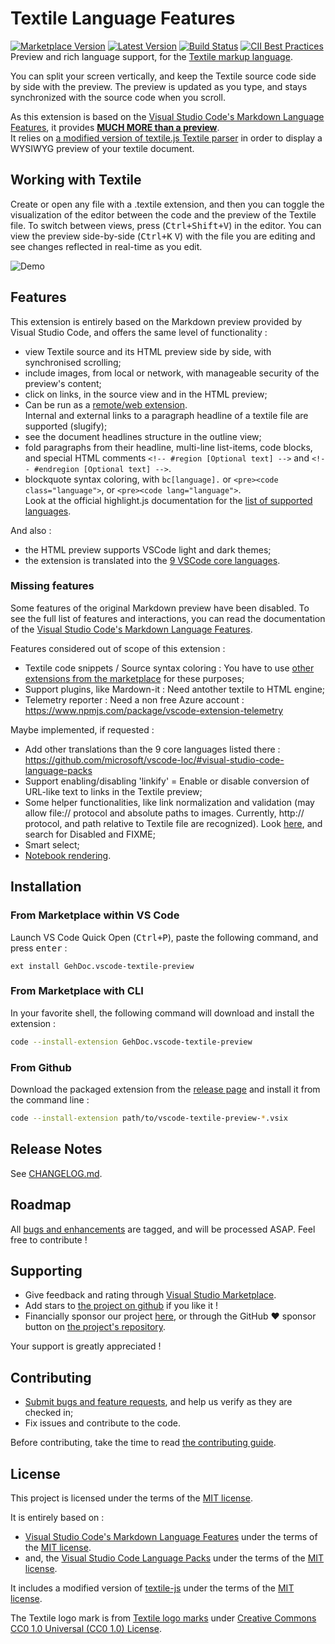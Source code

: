 # Textile Language Features

[![Marketplace Version](https://badgen.net/vs-marketplace/v/GehDoc.vscode-textile-preview?label=VS%20marketplace)](https://marketplace.visualstudio.com/items?itemName=GehDoc.vscode-textile-preview "View this project on Visual Studio Code Marketplace")
[![Latest Version](https://badgen.net/github/release/GehDoc/vscode-textile-preview?icon=github)](https://github.com/GehDoc/vscode-textile-preview/releases "View releases on GitHub")
[![Build Status](https://travis-ci.com/GehDoc/vscode-textile-preview.svg?branch=master)](https://travis-ci.com/GehDoc/vscode-textile-preview)
[![CII Best Practices](https://bestpractices.coreinfrastructure.org/projects/3273/badge)](https://bestpractices.coreinfrastructure.org/projects/3273)  
Preview and rich language support, for the [Textile markup language](https://textile-lang.com/).

You can split your screen vertically, and keep the Textile source code side by side with the preview. The preview is updated as you type, and stays synchronized with the source code when you scroll.

As this extension is based on the [Visual Studio Code's Markdown Language Features](https://github.com/microsoft/vscode/tree/master/extensions/markdown-language-features), it provides **[MUCH MORE than a preview](#features)**.  
It relies on [a modified version of textile.js Textile parser](https://github.com/GehDoc/textile-js) in order to display a WYSIWYG preview of your textile document.

## Working with Textile

Create or open any file with a .textile extension, and then you can toggle the visualization of the editor between the code and the preview of the Textile file.
To switch between views, press (<kbd>Ctrl+Shift+V</kbd>) in the editor. You can view the preview side-by-side (<kbd>Ctrl+K</kbd> <kbd>V</kbd>) with the file you are editing and see changes reflected in real-time as you edit.

![Demo](https://raw.githubusercontent.com/GehDoc/vscode-textile-preview/master/media/readme/01-03-2020%2019:04:25.webm.gif)

## Features

This extension is entirely based on the Markdown preview provided by Visual Studio Code, and offers the same level of functionality :
* view Textile source and its HTML preview side by side, with synchronised scrolling;
* include images, from local or network, with manageable security of the preview's content;
* click on links, in the source view and in the HTML preview;
* Can be run as a [remote/web extension](https://code.visualstudio.com/api/advanced-topics/remote-extensions).  
Internal and external links to a paragraph headline of a textile file are supported (slugify);
* see the document headlines structure in the outline view;
* fold paragraphs from their headline, multi-line list-items, code blocks, and special HTML comments `<!-- #region [Optional text] -->` and `<!-- #endregion [Optional text] -->`.
* blockquote syntax coloring, with `bc[language].` or `<pre><code class="language">`, or `<pre><code lang="language">`.  
Look at the official highlight.js documentation for the [list of supported languages](https://highlightjs.org/static/demo/).

And also :
* the HTML preview supports VSCode light and dark themes;
* the extension is translated into the [9 VSCode core languages](https://github.com/microsoft/vscode-loc/#visual-studio-code-language-packs).

### Missing features

Some features of the original Markdown preview have been disabled. 
To see the full list of features and interactions, you can read the documentation of the [Visual Studio Code's Markdown Language Features](https://code.visualstudio.com/docs/languages/markdown#_markdown-preview).

Features considered out of scope of this extension :
* Textile code snippets / Source syntax coloring : You have to use [other extensions from the marketplace](https://marketplace.visualstudio.com/search?term=textile&target=VSCode&category=All%20categories&sortBy=Relevance) for these purposes;
* Support plugins, like Mardown-it : Need antother textile to HTML engine;
* Telemetry reporter : Need a non free Azure account : https://www.npmjs.com/package/vscode-extension-telemetry

Maybe implemented, if requested :
* Add other translations than the 9 core languages listed there : https://github.com/microsoft/vscode-loc/#visual-studio-code-language-packs
* Support enabling/disabling 'linkify' = Enable or disable conversion of URL-like text to links in the Textile preview;
* Some helper functionalities, like link normalization and validation (may allow file:// protocol and absolute paths to images. Currently, http:// protocol, and path relative to Textile file are recognized). Look [here](./src/textileEngine.ts), and search for Disabled and FIXME;
* Smart select;
* [Notebook rendering](https://code.visualstudio.com/api/extension-guides/notebook).

## Installation

### From Marketplace within VS Code

Launch VS Code Quick Open (<kbd>Ctrl+P</kbd>), paste the following command, and press <kbd>enter</kbd> :
```
ext install GehDoc.vscode-textile-preview
```

### From Marketplace with CLI

In your favorite shell, the following command will download and install the extension :
```bash
code --install-extension GehDoc.vscode-textile-preview
```

### From Github

Download the packaged extension from the [release page](https://github.com/GehDoc/vscode-textile-preview/releases) and install it from the command line :
```bash
code --install-extension path/to/vscode-textile-preview-*.vsix
```

## Release Notes

See [CHANGELOG.md](CHANGELOG.md).

## Roadmap

All [bugs and enhancements](https://github.com/GehDoc/vscode-textile-preview/issues) are tagged, and will be processed ASAP. Feel free to contribute !

## Supporting

* Give feedback and rating through [Visual Studio Marketplace](https://marketplace.visualstudio.com/items?itemName=GehDoc.vscode-textile-preview).
* Add stars to [the project on github](https://github.com/GehDoc/vscode-textile-preview ) if you like it !
* Financially sponsor our project [here](https://www.patreon.com/geraldhameau), or through the GitHub ❤ sponsor button on [the project's repository](https://github.com/GehDoc/vscode-textile-preview/).

Your support is greatly appreciated !

## Contributing

* [Submit bugs and feature requests](https://github.com/GehDoc/vscode-textile-preview/issues), and help us verify as they are checked in;
* Fix issues and contribute to the code.

Before contributing, take the time to read [the contributing guide](CONTRIBUTING.md).

## License

This project is licensed under the terms of the [MIT license](./LICENSE.txt).

It is entirely based on :
* [Visual Studio Code's Markdown Language Features](https://github.com/Microsoft/vscode/tree/master/extensions/markdown-language-features) under the terms of the [MIT license](LICENSES/vscode-LICENSE.txt).
* and, the [Visual Studio Code Language Packs](https://github.com/microsoft/vscode-loc) under the terms of the [MIT license](LICENSES/vscode-loc-LICENSE.md).

It includes a modified version of [textile-js](https://github.com/GehDoc/textile-js) under the terms of the [MIT license](LICENSES/textile-js-LICENSE.txt).

The Textile logo mark is from [Textile logo marks](https://github.com/textile/textile-mark) under [Creative Commons CC0 1.0 Universal (CC0 1.0) License](https://creativecommons.org/publicdomain/zero/1.0/legalcode).
